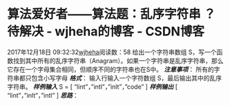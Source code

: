 # 算法爱好者——算法题：乱序字符串 ？ 待解决 - wjheha的博客 - CSDN博客
2017年12月18日 09:32:32[wjheha](https://me.csdn.net/wjheha)阅读数：58
给出一个字符串数组 S，写一个函数找到其中所有的乱序字符串（Anagram）。如果一个字符串是乱序字符串，那么它存在一个字母集合相同，但顺序不同的字符串也在S中。
***注意事项***： 
所有的字符串都只包含小写字母
***格式***：
输入行输入一个字符数组 S，最后输出其中的乱序字符串。
***样例输入***
S = [ “lint”，”intl”，”inlt”，”code” ]
***样例输出***
[ “lint”，”inlt”，”intl” ]
***思路***：
